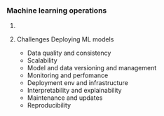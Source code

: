 ### Machine learning operations
1. 

2. Challenges Deploying ML models
    - Data quality and consistency
    - Scalability
    - Model and data versioning and management
    - Monitoring and perfomance
    - Deployment env and infrastructure
    - Interpretability and explainability
    - Maintenance and updates
    - Reproducibility
